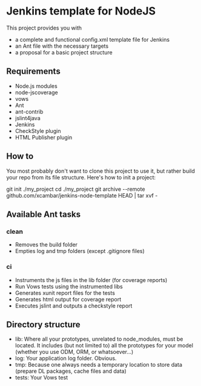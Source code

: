 # Jenkins template for NodeJS

This project provides you with
* a complete and functional config.xml template file for Jenkins
* an Ant file with the necessary targets
* a proposal for a basic project structure

## Requirements

* Node.js modules
 * node-jscoverage
 * vows
* Ant
 * ant-contrib
 * jslint4java
* Jenkins
 * CheckStyle plugin
 * HTML Publisher plugin

## How to

You most probably don't want to clone this project to use it, but rather build your repo from its file structure.
Here's how to init a project:

git init ./my_project
cd ./my_project
git archive --remote github.com/xcambar/jenkins-node-template HEAD | tar xvf -

## Available Ant tasks

### clean

* Removes the build folder
* Empties log and tmp folders (except .gitignore files)

### ci

* Instruments the js files in the lib folder (for coverage reports)
* Run Vows tests using the instrumented libs
* Generates xunit report files for the tests
* Generates html output for coverage report
* Executes jslint and outputs a checkstyle report


## Directory structure

* lib: Where all your prototypes, unrelated to node_modules, must be located. It includes (but not limited to) all the prototypes for your model (whether you use ODM, ORM, or whatsoever...)
* log: Your application log folder. Obvious.
* tmp: Because one always needs a temporary location to store data (prepare DL packages, cache files and data)
* tests: Your Vows test

